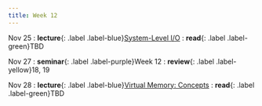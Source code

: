 ```yaml
---
title: Week 12
---
```


Nov 25
: **lecture**{: .label .label-blue}[System-Level I/O](/ics-fa24/assets/lec/19-SysIO.pdf)
  : **read**{: .label .label-green}TBD

Nov 27
: **seminar**{: .label .label-purple}Week 12
  : **review**{: .label .label-yellow}18, 19

Nov 28
: **lecture**{: .label .label-blue}[Virtual Memory: Concepts](/ics-fa24/assets/lec/20-VM1.pdf)
  : **read**{: .label .label-green}TBD